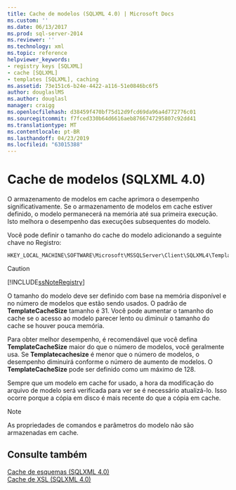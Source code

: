 ```yaml
---
title: Cache de modelos (SQLXML 4.0) | Microsoft Docs
ms.custom: ''
ms.date: 06/13/2017
ms.prod: sql-server-2014
ms.reviewer: ''
ms.technology: xml
ms.topic: reference
helpviewer_keywords:
- registry keys [SQLXML]
- cache [SQLXML]
- templates [SQLXML], caching
ms.assetid: 73e151c6-b24e-4422-a116-51e0846bc6f5
author: douglaslMS
ms.author: douglasl
manager: craigg
ms.openlocfilehash: d38459f470bf75d12d9fcd69da96a4d772776c01
ms.sourcegitcommit: f7fced330b64d6616aeb8766747295807c92dd41
ms.translationtype: MT
ms.contentlocale: pt-BR
ms.lasthandoff: 04/23/2019
ms.locfileid: "63015388"
---
```

# <a name="template-caching-sqlxml-40"></a>Cache de modelos (SQLXML 4.0)
  O armazenamento de modelos em cache aprimora o desempenho significativamente. Se o armazenamento de modelos em cache estiver definido, o modelo permanecerá na memória até sua primeira execução. Isto melhora o desempenho das execuções subsequentes do modelo.  
  
 Você pode definir o tamanho do cache do modelo adicionando a seguinte chave no Registro:  
  
```  
HKEY_LOCAL_MACHINE\SOFTWARE\Microsoft\MSSQLServer\Client\SQLXML4\TemplateCacheSize  
```  
  
> [!CAUTION]  
>  [!INCLUDE[ssNoteRegistry](../../../includes/ssnoteregistry-md.md)]  
  
 O tamanho do modelo deve ser definido com base na memória disponível e no número de modelos que estão sendo usados. O padrão de **TemplateCacheSize** tamanho é 31. Você pode aumentar o tamanho do cache se o acesso ao modelo parecer lento ou diminuir o tamanho do cache se houver pouca memória.  
  
 Para obter melhor desempenho, é recomendável que você defina **TemplateCacheSize** maior do que o número de modelos, você geralmente usa. Se **Templatecachesize** é menor que o número de modelos, o desempenho diminuirá conforme o número de aumento de modelos. O **TemplateCacheSize** pode ser definido como um máximo de 128.  
  
 Sempre que um modelo em cache for usado, a hora da modificação do arquivo de modelo será verificada para ver se é necessário atualizá-lo. Isso ocorre porque a cópia em disco é mais recente do que a cópia em cache.  
  
> [!NOTE]  
>  As propriedades de comandos e parâmetros do modelo não são armazenadas em cache.  
  
## <a name="see-also"></a>Consulte também  
 [Cache de esquemas &#40;SQLXML 4.0&#41;](schema-caching-sqlxml-4-0.md)   
 [Cache de XSL &#40;SQLXML 4.0&#41;](xsl-caching-sqlxml-4-0.md)  
  
  
